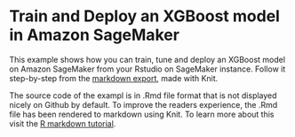 # Train and Deploy an XGBoost model in Amazon SageMaker

This example shows how you can train, tune and deploy an XGBoost model on Amazon SageMaker from your Rstudio on SageMaker instance. Follow it step-by-step from the [markdown export](abalone-train-tune-deploy-xgboost-model.md), made with Knit.


The source code of the exampl is in .Rmd file format that is not displayed nicely on Github by default. To improve the readers experience, the .Rmd file has been rendered to markdown using Knit. To learn more about this visit the [R markdown tutorial](https://rmarkdown.rstudio.com/lesson-1.html).